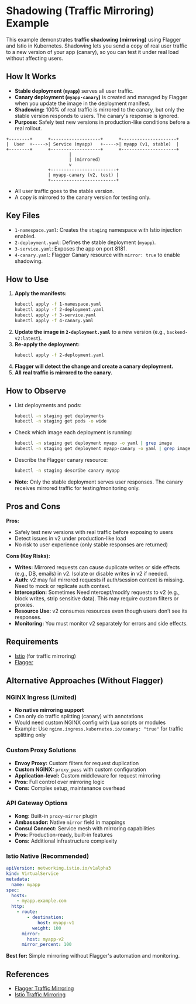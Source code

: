 # Shadowing (Traffic Mirroring) Example

This example demonstrates **traffic shadowing (mirroring)** using Flagger and Istio in Kubernetes. Shadowing lets you send a copy of real user traffic to a new version of your app (canary), so you can test it under real load without affecting users.

## How It Works
- **Stable deployment (`myapp`)** serves all user traffic.
- **Canary deployment (`myapp-canary`)** is created and managed by Flagger when you update the image in the deployment manifest.
- **Shadowing:** 100% of real traffic is mirrored to the canary, but only the stable version responds to users. The canary's response is ignored.
- **Purpose:** Safely test new versions in production-like conditions before a real rollout.

```
+--------+      +-------------------+      +---------------------+
|  User  +----->| Service (myapp)   +----->| myapp (v1, stable)  |
+--------+      +-------------------+      +---------------------+
                        |
                        | (mirrored)
                        v
                +-------------------------+
                | myapp-canary (v2, test) |
                +-------------------------+
```
- All user traffic goes to the stable version.
- A copy is mirrored to the canary version for testing only.

## Key Files
- `1-namespace.yaml`: Creates the `staging` namespace with Istio injection enabled.
- `2-deployment.yaml`: Defines the stable deployment (`myapp`).
- `3-service.yaml`: Exposes the app on port 8181.
- `4-canary.yaml`: Flagger Canary resource with `mirror: true` to enable shadowing.

## How to Use
1. **Apply the manifests:**
   ```sh
   kubectl apply -f 1-namespace.yaml
   kubectl apply -f 2-deployment.yaml
   kubectl apply -f 3-service.yaml
   kubectl apply -f 4-canary.yaml
   ```
2. **Update the image in `2-deployment.yaml`** to a new version (e.g., `backend-v2:latest`).
3. **Re-apply the deployment:**
   ```sh
   kubectl apply -f 2-deployment.yaml
   ```
4. **Flagger will detect the change and create a canary deployment.**
5. **All real traffic is mirrored to the canary.**

## How to Observe
- List deployments and pods:
  ```sh
  kubectl -n staging get deployments
  kubectl -n staging get pods -o wide
  ```
- Check which image each deployment is running:
  ```sh
  kubectl -n staging get deployment myapp -o yaml | grep image
  kubectl -n staging get deployment myapp-canary -o yaml | grep image
  ```
- Describe the Flagger canary resource:
  ```sh
  kubectl -n staging describe canary myapp
  ```
- **Note:** Only the stable deployment serves user responses. The canary receives mirrored traffic for testing/monitoring only.

## Pros and Cons

**Pros:**
- Safely test new versions with real traffic before exposing to users
- Detect issues in v2 under production-like load
- No risk to user experience (only stable responses are returned)

**Cons (Key Risks):**
- **Writes:** Mirrored requests can cause duplicate writes or side effects (e.g., DB, emails) in v2. Isolate or disable writes in v2 if needed.
- **Auth:** v2 may fail mirrored requests if auth/session context is missing. Need to mock or replicate auth context.
- **Interception:** Sometimes Need ntercept/modify requests to v2 (e.g., block writes, strip sensitive data). This may require custom filters or proxies.
- **Resource Use:** v2 consumes resources even though users don’t see its responses.
- **Monitoring:** You must monitor v2 separately for errors and side effects.

## Requirements
- [Istio](https://istio.io/) (for traffic mirroring)
- [Flagger](https://flagger.app/)

## Alternative Approaches (Without Flagger)

### **NGINX Ingress (Limited)**
- **No native mirroring support**
- Can only do traffic splitting (canary) with annotations
- Would need custom NGINX config with Lua scripts or modules
- Example: Use `nginx.ingress.kubernetes.io/canary: "true"` for traffic splitting only

### **Custom Proxy Solutions**
- **Envoy Proxy:** Custom filters for request duplication
- **Custom NGINX:** `proxy_pass` with custom configuration
- **Application-level:** Custom middleware for request mirroring
- **Pros:** Full control over mirroring logic
- **Cons:** Complex setup, maintenance overhead

### **API Gateway Options**
- **Kong:** Built-in `proxy-mirror` plugin
- **Ambassador:** Native `mirror` field in mappings
- **Consul Connect:** Service mesh with mirroring capabilities
- **Pros:** Production-ready, built-in features
- **Cons:** Additional infrastructure complexity

### **Istio Native (Recommended)**
```yaml
apiVersion: networking.istio.io/v1alpha3
kind: VirtualService
metadata:
  name: myapp
spec:
  hosts:
    - myapp.example.com
  http:
    - route:
        - destination:
            host: myapp-v1
          weight: 100
      mirror:
        host: myapp-v2
      mirror_percent: 100
```

**Best for:** Simple mirroring without Flagger's automation and monitoring.

## References
- [Flagger Traffic Mirroring](https://flagger.app/docs/usage/traffic-mirroring/)
- [Istio Traffic Mirroring](https://istio.io/latest/docs/tasks/traffic-management/mirroring/) 